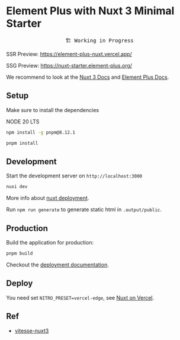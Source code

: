 # Element Plus with Nuxt 3 Minimal Starter

<pre align="center">
🏗 Working in Progress
</pre>

SSR Preview: <https://element-plus-nuxt.vercel.app/>

SSG Preview: <https://nuxt-starter.element-plus.org/>

We recommend to look at the [Nuxt 3 Docs](https://nuxt.com/) and [Element Plus Docs](https://element-plus.org/).

## Setup

Make sure to install the dependencies

NODE 20 LTS

```bash
npm install -g pnpm@8.12.1 
```

```bash
pnpm install
```

## Development

Start the development server on `http://localhost:3000`

```bash
nuxi dev
```

More info about [nuxt deployment](https://nuxt.com/docs/getting-started/deployment#presets).

Run `npm run generate` to generate static html in `.output/public`.

## Production

Build the application for production:

```bash
pnpm build
```

Checkout the [deployment documentation](https://nuxt.com/docs/getting-started/deployment).

## Deploy

You need set `NITRO_PRESET=vercel-edge`, see [Nuxt on Vercel](https://vercel.com/docs/frameworks/nuxt#edge-functions).

## Ref

- [vitesse-nuxt3](https://github.com/antfu/vitesse-nuxt3)

